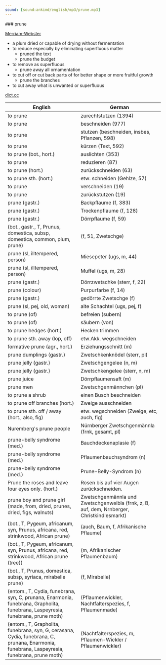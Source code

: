 ```yaml
---
sound: [sound:ankimd/english/mp3/prune.mp3]
---
```


\### prune

[Merriam-Webster](https://www.merriam-webster.com/dictionary/prune)

- a plum dried or capable of drying without fermentation
- to reduce especially by eliminating superfluous matter
    - pruned the text
    - prune the budget
- to remove as superfluous
    - prune away all ornamentation
- to cut off or cut back parts of for better shape or more fruitful growth
    - prune the branches
- to cut away what is unwanted or superfluous

[dict.cc](https://www.dict.cc/prune)

| English        | German       |
| -------------- | ------------ |
| to prune | zurechtstutzen (1394) |
| to prune | beschneiden (977) |
| to prune | stutzen (beschneiden, insbes, Pflanzen, 598) |
| to prune | kürzen (Text, 592) |
| to prune (bot., hort.) | auslichten (353) |
| to prune | reduzieren (87) |
| to prune (hort.) | zurückschneiden (63) |
| to prune sth. (hort.) | etw. schneiden (Gehlze, 57) |
| to prune | verschneiden (19) |
| to prune | zurückstutzen (19) |
| prune (gastr.) | Backpflaume (f, 383) |
| prune (gastr.) | Trockenpflaume (f, 128) |
| prune (gastr.) | Dörrpflaume (f, 59) |
|  (bot., gastr., T, Prunus, domestica, subsp, domestica, common, plum, prune) |  (f, 51, Zwetschge) |
| prune (sl, illtempered, person) | Miesepeter (ugs, m, 44) |
| prune (sl, illtempered, person) | Muffel (ugs, m, 28) |
| prune (gastr.) | Dörrzwetschke (sterr, f, 22) |
| prune (colour) | Purpurfarbe (f, 14) |
| prune (gastr.) | gedörrte Zwetschge (f) |
| prune (sl, pej, old, woman) | alte Schachtel (ugs, pej, f) |
| to prune (of) | befreien (subern) |
| to prune (of) | säubern (von) |
| to prune hedges (hort.) | Hecken trimmen |
| to prune sth. away (lop, off) | etw.Akk. wegschneiden |
| formative prune (agr., hort.) | Erziehungsschnitt (m) |
| prune dumplings (gastr.) | Zwetschkenknödel (sterr, pl) |
| prune jelly (gastr.) | Zwetschgengelee (n, m) |
| prune jelly (gastr.) | Zwetschkengelee (sterr, n, m) |
| prune juice | Dörrpflaumensaft (m) |
| prune men | Zwetschgenmännchen (pl) |
| to prune a shrub | einen Busch beschneiden |
| to prune off branches (hort.) | Zweige ausschneiden |
| to prune sth. off / away (hort., also, fig) | etw. wegschneiden (Zweige, etc, auch, fig) |
| Nuremberg's prune people | Nürnberger Zwetschgenmännla (frnk, gesamt, pl) |
| prune-belly syndrome (med.) | Bauchdeckenaplasie (f) |
| prune-belly syndrome <PBS> (med.) | Pflaumenbauchsyndrom (n) |
| prune-belly syndrome <PBS> (med.) | Prune-Belly-Syndrom <PBS> (n) |
| Prune the roses and leave four eyes only. (hort.) | Rosen bis auf vier Augen zurückschneiden. |
| prune boy and prune girl (made, from, dried, prunes, dried, figs, walnuts) | Zwetschgenmännla und Zwetschgenweibla (frnk, z, B, auf, dem, Nrnberger, Christkindlesmarkt) |
|  (bot., T, Pygeum, africanum, syn, Prunus, africana, red, strinkwood, African prune) |  (auch, Baum, f, Afrikanische Pflaume) |
|  (bot., T, Pygeum, africanum, syn, Prunus, africana, red, strinkwood, African prune (tree)) |  (m, Afrikanischer Pflaumenbaum) |
|  (bot., T, Prunus, domestica, subsp, syriaca, mirabelle prune) |  (f, Mirabelle) |
|  (entom., T, Cydia, funebrana, syn, C, prunana, Enarmonia, funebrana, Grapholita, funebrana, Laspeyresia, funebrana, prune moth) |  (Pflaumenwickler, Nachtfalterspezies, f, Pflaumenmade) |
|  (entom., T, Grapholita, funebrana, syn, G, cerasana, Cydia, funebrana, C, prunana, Enarmonia, funebrana, Laspeyresia, funebrana, prune moth) |  (Nachtfalterspezies, m, Pflaumen-Wickler / Pflaumenwickler) |
